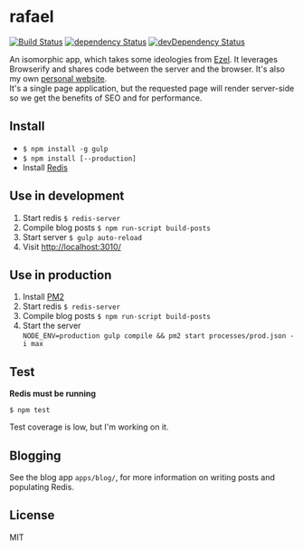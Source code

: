 rafael
======

[![Build Status](http://img.shields.io/travis/rcorral/rafael.svg?style=flat)](https://travis-ci.org/rcorral/rafael)
[![dependency Status](https://david-dm.org/rcorral/rafael.svg?style=flat)](https://david-dm.org/rcorral/rafael#info=dependencies)
[![devDependency Status](https://david-dm.org/rcorral/rafael/dev-status.svg?style=flat)](https://david-dm.org/rcorral/rafael#info=devDependencies)

An isomorphic app, which takes some ideologies from [Ezel](https://github.com/artsy/ezel/). It leverages Browserify and shares code between the server and the browser. It's also my own [personal website](http://rafaelcorral.com/).  
It's a single page application, but the requested page will render server-side so we get the benefits of SEO and for performance.

Install
-------
* `$ npm install -g gulp`
* `$ npm install [--production]`
* Install [Redis](http://redis.io/)

Use in development
------------------

1. Start redis `$ redis-server`
2. Compile blog posts `$ npm run-script build-posts`
3. Start server `$ gulp auto-reload`
4. Visit [http://localhost:3010/](http://localhost:3010/)

Use in production
-----------------

1. Install [PM2](https://github.com/Unitech/pm2)
2. Start redis `$ redis-server`
3. Compile blog posts `$ npm run-script build-posts`
4. Start the server  
    `NODE_ENV=production gulp compile && pm2 start processes/prod.json -i max`

Test
----

**Redis must be running**

`$ npm test`

Test coverage is low, but I'm working on it.

Blogging
--------

See the blog app `apps/blog/`, for more information on writing posts and populating Redis.

License
-------

MIT
